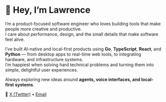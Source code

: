 # 👋 Hey, I’m Lawrence

I’m a product-focused software engineer who loves building tools that make people more creative and productive.  
I care about performance, design, and the small details that make software feel alive.

I’ve built AI-native and local-first products using **Go**, **TypeScript**, **React**, and **Python** — from desktop apps to real-time web tools, to integrating hardware, and infrastructure systems.  
I’m happiest when solving hard technical problems and turning them into simple, delightful user experiences.

Always exploring new ideas around **agents, voice interfaces, and local-first systems**.

💬 [X (Twitter)](https://x.com/emeraldls) • [Email](mailto:lawrencesegun025@gmail.com)
